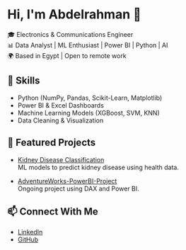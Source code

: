 # Hi, I'm Abdelrahman 👋

🎓 Electronics & Communications Engineer  
📊 Data Analyst | ML Enthusiast | Power BI | Python | AI  
🌍 Based in Egypt | Open to remote work

## 🔧 Skills
- Python (NumPy, Pandas, Scikit-Learn, Matplotlib)
- Power BI & Excel Dashboards
- Machine Learning Models (XGBoost, SVM, KNN)
- Data Cleaning & Visualization

## 📌 Featured Projects
- [Kidney Disease Classification](https://github.com/yourusername/kidney-disease-classification)  
  ML models to predict kidney disease using health data.
  
- [AdventureWorks-PowerBI-Project](https://github.com/AbdelrahmanTarek327/AdventureWorks-PowerBI-Project)  
  Ongoing project using DAX and Power BI.

## 📫 Connect With Me
- [LinkedIn](https://www.linkedin.com/in/abdelrahman-tarek-b95ab4239/)
- [GitHub](https://github.com/AbdelrahmanTarek327)
